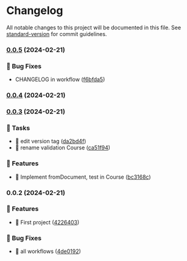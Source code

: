 # Changelog

All notable changes to this project will be documented in this file. See [standard-version](https://github.com/conventional-changelog/standard-version) for commit guidelines.

### [0.0.5](https://github.com//brandovidal/typesript-dd-node/compare/v0.0.4...v0.0.5) (2024-02-21)


### 🐛 Bug Fixes

* CHANGELOG in workflow ([f6bfda5](https://github.com//brandovidal/typesript-dd-node/commits/f6bfda5bf64e59712b0bdb41b8a3a7d6f51fa0f7))

### [0.0.4](https://github.com//brandovidal/typesript-dd-node/compare/v0.0.3...v0.0.4) (2024-02-21)

### [0.0.3](https://github.com//brandovidal/typesript-dd-node/compare/v0.0.2...v0.0.3) (2024-02-21)


### 🔖 Tasks

* 🔖  edit version tag ([da2bd4f](https://github.com//brandovidal/typesript-dd-node/commits/da2bd4f5c803a4b58a353b5b3710808cdd4d410d))
* 🔖  rename validation Course ([ca51f94](https://github.com//brandovidal/typesript-dd-node/commits/ca51f948096e85dd69182f5168a47d6469b98f15))


### 🔨 Features

* 🔨  Implement fromDocument, test in Course ([bc3168c](https://github.com//brandovidal/typesript-dd-node/commits/bc3168c5963ef8a1e8809217433d348d471646af))

### 0.0.2 (2024-02-21)


### 🔨 Features

* 🚀  First project ([4226403](https://github.com//brandovidal/typesript-dd-node/commits/42264034572dd772f25882999daacd93b6c44bf3))


### 🐛 Bug Fixes

* 🐛  all workflows ([4de0192](https://github.com//brandovidal/typesript-dd-node/commits/4de01921331e76baf6af9a309baf79e202a40924))
